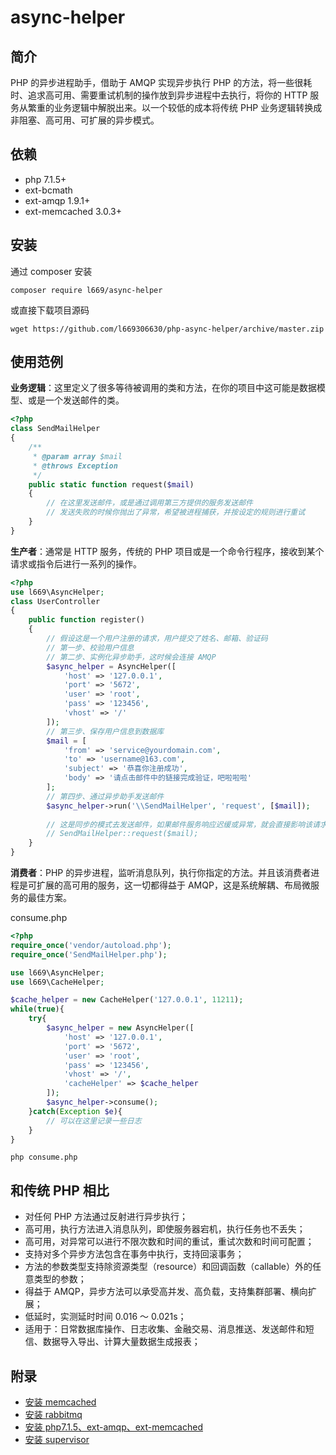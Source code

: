 # async-helper

## 简介
PHP 的异步进程助手，借助于 AMQP 实现异步执行 PHP 的方法，将一些很耗时、追求高可用、需要重试机制的操作放到异步进程中去执行，将你的 HTTP 服务从繁重的业务逻辑中解脱出来。以一个较低的成本将传统 PHP 业务逻辑转换成非阻塞、高可用、可扩展的异步模式。

## 依赖
- php 7.1.5+
- ext-bcmath
- ext-amqp 1.9.1+
- ext-memcached 3.0.3+

## 安装
通过 composer 安装
```
composer require l669/async-helper
```
或直接下载项目源码
```
wget https://github.com/l669306630/php-async-helper/archive/master.zip
```

## 使用范例
**业务逻辑**：这里定义了很多等待被调用的类和方法，在你的项目中这可能是数据模型、或是一个发送邮件的类。
```php
<?php
class SendMailHelper 
{
    /**
     * @param array $mail
     * @throws Exception
     */
    public static function request($mail)
    {
        // 在这里发送邮件，或是通过调用第三方提供的服务发送邮件
        // 发送失败的时候你抛出了异常，希望被进程捕获，并按设定的规则进行重试
    }	
}
```

**生产者**：通常是 HTTP 服务，传统的 PHP 项目或是一个命令行程序，接收到某个请求或指令后进行一系列的操作。
```php
<?php 
use l669\AsyncHelper;
class UserController
{
    public function register()
    {
        // 假设这是一个用户注册的请求，用户提交了姓名、邮箱、验证码
        // 第一步、校验用户信息
        // 第二步、实例化异步助手，这时候会连接 AMQP
        $async_helper = AsyncHelper([
            'host' => '127.0.0.1',
            'port' => '5672',
            'user' => 'root',
            'pass' => '123456',
            'vhost' => '/'
        ]);
        // 第三步、保存用户信息到数据库
        $mail = [
            'from' => 'service@yourdomain.com', 
            'to' => 'username@163.com', 
            'subject' => '恭喜你注册成功',
            'body' => '请点击邮件中的链接完成验证，吧啦啦啦' 
        ];
        // 第四步、通过异步助手发送邮件
        $async_helper->run('\\SendMailHelper', 'request', [$mail]);
        
        // 这是同步的模式去发送邮件，如果邮件服务响应迟缓或异常，就会直接影响该请求的响应时间，甚至丢失这封重要邮件
        // SendMailHelper::request($mail);
    }
}
```

**消费者**：PHP 的异步进程，监听消息队列，执行你指定的方法。并且该消费者进程是可扩展的高可用的服务，这一切都得益于 AMQP，这是系统解耦、布局微服务的最佳方案。

consume.php
```php
<?php
require_once('vendor/autoload.php');
require_once('SendMailHelper.php');

use l669\AsyncHelper;
use l669\CacheHelper;

$cache_helper = new CacheHelper('127.0.0.1', 11211);
while(true){
    try{
        $async_helper = new AsyncHelper([
            'host' => '127.0.0.1',
            'port' => '5672',
            'user' => 'root',
            'pass' => '123456',
            'vhost' => '/',
            'cacheHelper' => $cache_helper
        ]);
        $async_helper->consume();
    }catch(Exception $e){
        // 可以在这里记录一些日志
    }
}
```
```
php consume.php
```

## 和传统 PHP 相比
* 对任何 PHP 方法通过反射进行异步执行；
* 高可用，执行方法进入消息队列，即使服务器宕机，执行任务也不丢失；
* 高可用，对异常可以进行不限次数和时间的重试，重试次数和时间可配置；
* 支持对多个异步方法包含在事务中执行，支持回滚事务；
* 方法的参数类型支持除资源类型（resource）和回调函数（callable）外的任意类型的参数；
* 得益于 AMQP，异步方法可以承受高并发、高负载，支持集群部署、横向扩展；
* 低延时，实测延时时间 0.016 ～ 0.021s；
* 适用于：日常数据库操作、日志收集、金融交易、消息推送、发送邮件和短信、数据导入导出、计算大量数据生成报表；

## 附录
- [安装 memcached](https://segmentfault.com/n/1330000012854656)
- [安装 rabbitmq](https://segmentfault.com/n/1330000012865854?token=98d34e1eac9cac279d84abba0c45f834)
- [安装 php7.1.5、ext-amqp、ext-memcached](https://segmentfault.com/n/1330000012854879?token=4a1e0e0debb594ba20d091e6a7fa40d2)
- [安装 supervisor](https://segmentfault.com/n/1330000012996856?token=08f6ca7a324368d6b17efef67ccdaa64)

